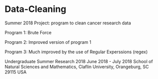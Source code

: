 # Data-Cleaning
Summer 2018 Project: program to clean cancer research data

Program 1: Brute Force

Program 2: Improved version of program 1

Program 3: Much improved by the use of Regular Experssions (regex)






Undergraduate Summer Research 2018 
June 2018 - July 2018 
School of Natural Sciences and Mathematics, Claflin University, Orangeburg, SC 29115 USA
